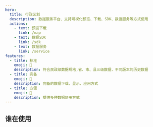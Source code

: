 ```yaml
---
hero:
  title: 行政区划
  description: 数据服务平台、支持可视化预览、下载、SDK、数据服务等方式使用
  actions:
    - text: 预览下载
      link: /map
    - text: 数据SDK
      link: /sdk
    - text: 数据服务
      link: /service
features:
  - title: 标准
    emoji: 💎
    description: 符合民政部数据规格,省、市、县三级数据，不同版本的历史数据
  - title: 完备
    emoji: 🌈
    description: 完备的数据下载、显示、应用方式
  - title: 方便
    emoji: 🚀
    description: 提供多种数据使用方式
---
```


## 谁在使用

<WhoAreUsing></WhoAreUsing>
